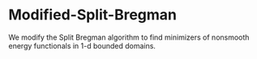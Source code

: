 # Modified-Split-Bregman
We modify the Split Bregman algorithm to find minimizers of nonsmooth energy functionals in 1-d bounded domains.
